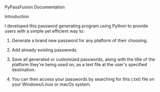 PyPassFusion Documentation

Introduction

I developed this password generating program using Python to provide users with a simple yet efficient way to:

1. Generate a brand new password for any platform of their choosing.

2. Add already existing passwords.

3. Save all generated or customized passwords, along with the title of the platform they're being used on, as a text file at the user's specified destination.

4. You can then access your passwords by searching for this (.txt) file on your Windows/Linux or macOs system.
